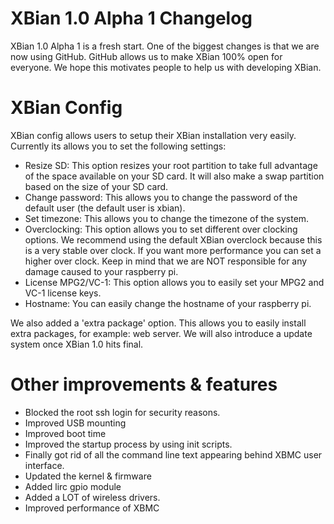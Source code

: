 XBian 1.0 Alpha 1 Changelog
==================================
XBian 1.0 Alpha 1 is a fresh start. One of the biggest changes is that we are now using GitHub. GitHub allows us to make XBian 100% open for everyone. We hope this motivates people to help us with developing XBian. 

XBian Config
=================================
XBian config allows users to setup their XBian installation very easily. Currently its allows you to set the following settings:
- Resize SD: This option resizes your root partition to take full advantage of the space available on your SD card. It will also make a swap partition based on the size of your SD card. 
- Change password: This allows you to change the password of the default user (the default user is xbian).
- Set timezone: This allows you to change the timezone of the system.
- Overclocking: This option allows you to set different over clocking options. We recommend using the default XBian overclock because this is a very stable over clock. If you want more performance you can set a higher over clock. Keep in mind that we are NOT responsible for any damage caused to your raspberry pi. 
- License MPG2/VC-1: This option allows you to easily set your MPG2 and VC-1 license keys.
- Hostname: You can easily change the hostname of your raspberry pi. 

We also added a 'extra package' option. This allows you to easily install extra packages, for example: web server. We will also introduce a update system once XBian 1.0 hits final.

Other improvements & features
==============================
- Blocked the root ssh login for security reasons.
- Improved USB mounting
- Improved boot time
- Improved the startup process by using init scripts.
- Finally got rid of all the command line text appearing behind XBMC user interface.
- Updated the kernel & firmware
- Added lirc gpio module
- Added a LOT of wireless drivers.
- Improved performance of XBMC


